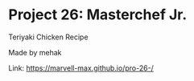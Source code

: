 # Project 26: Masterchef Jr.
Teriyaki Chicken Recipe

Made by mehak 

Link:  https://marvell-max.github.io/pro-26-/

